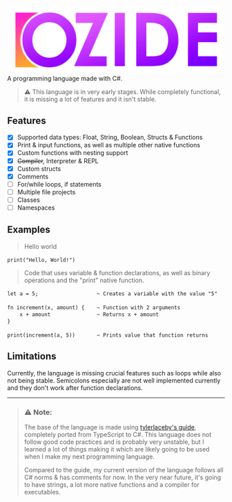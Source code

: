 ![alt text][logo] 
A programming language made with C#.

> ⚠️ This language is in very early stages. While completely functional, it is missing a lot of features and it isn't stable.
## Features
- [x] Supported data types: Float, String, Boolean, Structs & Functions
- [x] Print & input functions, as well as multiple other native functions
- [x] Custom functions with nesting support
- [x] ~~Compiler~~, Interpreter & REPL
- [x] Custom structs
- [x] Comments
- [ ] For/while loops, if statements
- [ ] Multiple file projects
- [ ] Classes
- [ ] Namespaces

## Examples
> Hello world
```
print("Hello, World!")
```
> Code that uses variable & function declarations, as well as binary operations and the "print" native function.
```
let a = 5;                   ~ Creates a variable with the value "5"

fn increment(x, amount) {    ~ Function with 2 arguments
    x + amount               ~ Returns x + amount
}

print(increment(a, 5))       ~ Prints value that function returns
```

## Limitations
Currently, the language is missing crucial features such as loops while also not being stable. Semicolons especially are not well implemented currently and they don't work after function declarations.

___
> ### ⚠️ Note:
> The base of the language is made using [tylerlaceby's guide](https://www.youtube.com/playlist?list=PL_2VhOvlMk4UHGqYCLWc6GO8FaPl8fQTh), completely ported from TypeScript to C#. This language does not follow good code practices and is probably very unstable, but I learned a lot of things making it which are likely going to be used when I make my next programming language.
> 
> Compared to the guide, my current version of the language follows all C# norms & has comments for now. In the very near future, it's going to have strings, a lot more native functions and a compiler for executables.

[logo]: Icons/iozide_full.png "IOzide"
